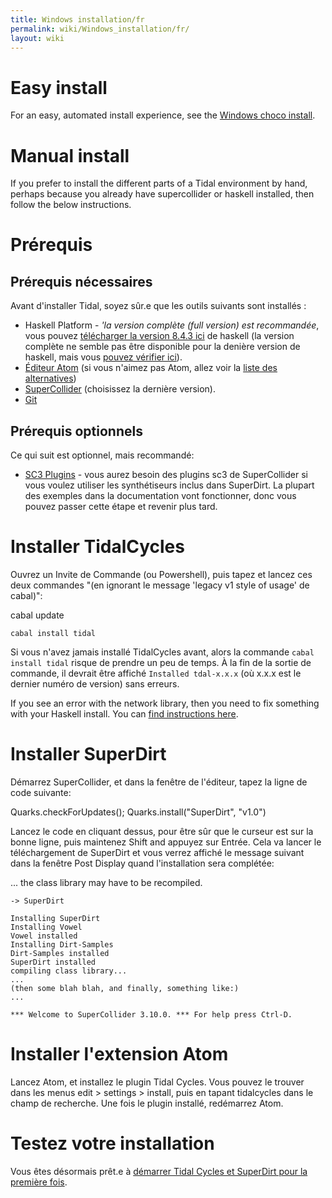 ```yaml
---
title: Windows installation/fr
permalink: wiki/Windows_installation/fr/
layout: wiki
---
```


# Easy install

For an easy, automated install experience, see the [Windows choco
install](/wiki/Windows_choco_install "wikilink").

# Manual install

If you prefer to install the different parts of a Tidal environment by
hand, perhaps because you already have supercollider or haskell
installed, then follow the below instructions.

<div class="mw-translate-fuzzy">

# Prérequis

</div>
<div class="mw-translate-fuzzy">

## Prérequis nécessaires

</div>

Avant d'installer Tidal, soyez sûr.e que les outils suivants sont
installés :

<div class="mw-translate-fuzzy">

-   Haskell Platform - *'la version complète (full version) est
    recommandée*, vous pouvez [télécharger la version 8.4.3
    ici](https://www.haskell.org/platform/download/8.4.3/HaskellPlatform-8.4.3-full-x86_64-setup.exe)
    de haskell (la version complète ne semble pas être disponible pour
    la denière version de haskell, mais vous [pouvez vérifier
    ici](https://www.haskell.org/platform/windows.html)).
-   [Éditeur Atom](https://atom.io/) (si vous n'aimez pas Atom, allez
    voir la [liste des alternatives](/wiki/List_of_tidal_editors "wikilink"))
-   [SuperCollider](http://supercollider.github.io/download) (choisissez
    la dernière version).
-   [Git](https://git-scm.com/)

</div>
<div class="mw-translate-fuzzy">

## Prérequis optionnels

</div>

Ce qui suit est optionnel, mais recommandé:

-   [SC3 Plugins](https://supercollider.github.io/sc3-plugins/) - vous
    aurez besoin des plugins sc3 de SuperCollider si vous voulez
    utiliser les synthétiseurs inclus dans SuperDirt. La plupart des
    exemples dans la documentation vont fonctionner, donc vous pouvez
    passer cette étape et revenir plus tard.

<div class="mw-translate-fuzzy">

# Installer TidalCycles

</div>
<div class="mw-translate-fuzzy">

Ouvrez un Invite de Commande (ou Powershell), puis tapez et lancez ces
deux commandes "(en ignorant le message 'legacy v1 style of usage' de
cabal)":

</div>
<div class="mw-translate-fuzzy">

cabal update

`cabal install tidal`

</div>
<div class="mw-translate-fuzzy">

Si vous n'avez jamais installé TidalCycles avant, alors la commande
`cabal install tidal` risque de prendre un peu de temps. À la fin de la
sortie de commande, il devrait être affiché `Installed tdal-x.x.x` (où
x.x.x est le dernier numéro de version) sans erreurs.

</div>

If you see an error with the network library, then you need to fix
something with your Haskell install. You can [find instructions
here](https://forum.toplap.org/t/trouble-launching-tidal-in-atom/678/3).

<div class="mw-translate-fuzzy">

# Installer SuperDirt

</div>

Démarrez SuperCollider, et dans la fenêtre de l'éditeur, tapez la ligne
de code suivante:

<div class="mw-translate-fuzzy">

Quarks.checkForUpdates(); Quarks.install("SuperDirt", "v1.0")

</div>
<div class="mw-translate-fuzzy">

Lancez le code en cliquant dessus, pour être sûr que le curseur est sur
la bonne ligne, puis maintenez Shift and appuyez sur Entrée. Cela va
lancer le téléchargement de SuperDirt et vous verrez affiché le message
suivant dans la fenêtre Post Display quand l'installation sera
complétée:

</div>
<div class="mw-translate-fuzzy">

... the class library may have to be recompiled.

`-> SuperDirt`

</div>

``` plaintext
Installing SuperDirt
Installing Vowel
Vowel installed
Installing Dirt-Samples
Dirt-Samples installed
SuperDirt installed
compiling class library...
...
(then some blah blah, and finally, something like:)
...

*** Welcome to SuperCollider 3.10.0. *** For help press Ctrl-D.
```

<div class="mw-translate-fuzzy">

# Installer l'extension Atom

</div>

Lancez Atom, et installez le plugin Tidal Cycles. Vous pouvez le trouver
dans les menus edit &gt; settings &gt; install, puis en tapant
tidalcycles dans le champ de recherche. Une fois le plugin installé,
redémarrez Atom.

<div class="mw-translate-fuzzy">

# Testez votre installation

</div>

Vous êtes désormais prêt.e à [démarrer Tidal Cycles et SuperDirt pour la
première
fois](/wiki/Start_tidalcycles_and_superdirt_for_the_first_time "wikilink").
